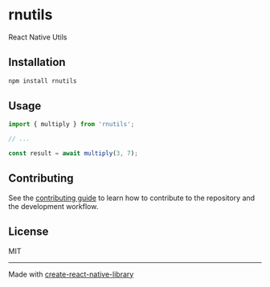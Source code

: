 # rnutils

React Native Utils

## Installation

```sh
npm install rnutils
```

## Usage

```js
import { multiply } from 'rnutils';

// ...

const result = await multiply(3, 7);
```

## Contributing

See the [contributing guide](CONTRIBUTING.md) to learn how to contribute to the repository and the development workflow.

## License

MIT

---

Made with [create-react-native-library](https://github.com/callstack/react-native-builder-bob)
